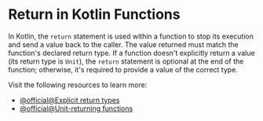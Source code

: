 # Return in Kotlin Functions

In Kotlin, the `return` statement is used within a function to stop its execution and send a value back to the caller.  The value returned must match the function's declared return type. If a function doesn't explicitly return a value (its return type is `Unit`), the `return` statement is optional at the end of the function; otherwise, it's required to provide a value of the correct type.

Visit the following resources to learn more:

- [@official@Explicit return types](https://kotlinlang.org/docs/functions.html#explicit-return-types)
- [@official@Unit-returning functions](https://kotlinlang.org/docs/functions.html#unit-returning-functions)